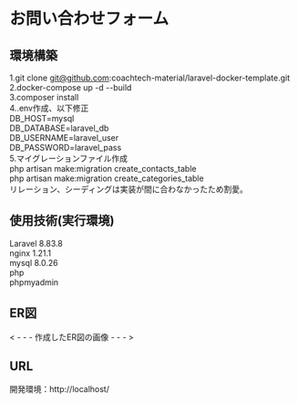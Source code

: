 # お問い合わせフォーム
 
## 環境構築
 1.git clone git@github.com:coachtech-material/laravel-docker-template.git<br>
 2.docker-compose up -d --build<br>
 3.composer install<br>
 4..env作成、以下修正<br>
   DB_HOST=mysql<br>
   DB_DATABASE=laravel_db<br>
   DB_USERNAME=laravel_user<br>
   DB_PASSWORD=laravel_pass<br>
 5.マイグレーションファイル作成<br>
 php artisan make:migration create_contacts_table<br>
 php artisan make:migration create_categories_table<br>
リレーション、シーディングは実装が間に合わなかったため割愛。<br>

## 使用技術(実行環境)<br>
  Laravel 8.83.8<br>
  nginx 1.21.1<br>
  mysql 8.0.26<br>
  php<br>
  phpmyadmin<br>

## ER図<br>
< - - - 作成したER図の画像 - - - ><br>

## URL<br>
  開発環境：http://localhost/<br>
